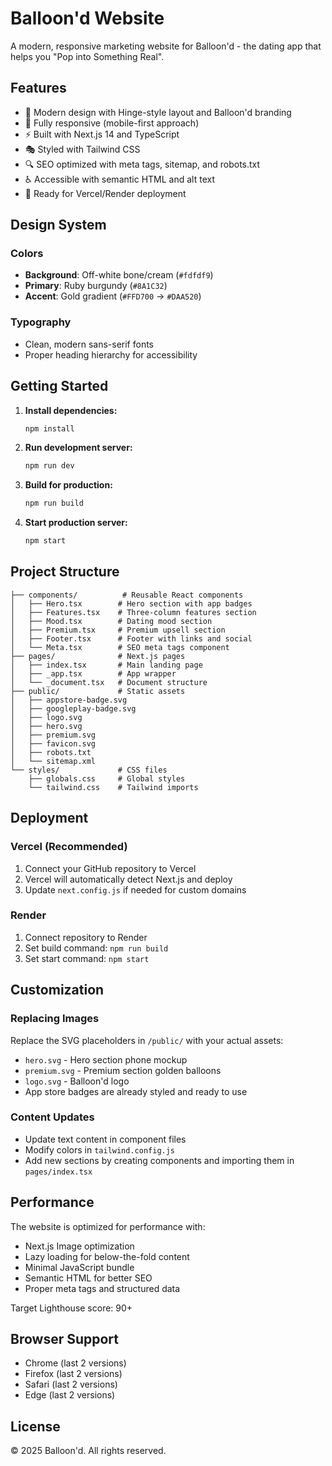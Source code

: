 # Balloon'd Website

A modern, responsive marketing website for Balloon'd - the dating app that helps you "Pop into Something Real".

## Features

- 🎨 Modern design with Hinge-style layout and Balloon'd branding
- 📱 Fully responsive (mobile-first approach)
- ⚡ Built with Next.js 14 and TypeScript
- 🎭 Styled with Tailwind CSS
- 🔍 SEO optimized with meta tags, sitemap, and robots.txt
- ♿ Accessible with semantic HTML and alt text
- 🚀 Ready for Vercel/Render deployment

## Design System

### Colors
- **Background**: Off-white bone/cream (`#fdfdf9`)
- **Primary**: Ruby burgundy (`#8A1C32`)
- **Accent**: Gold gradient (`#FFD700` → `#DAA520`)

### Typography
- Clean, modern sans-serif fonts
- Proper heading hierarchy for accessibility

## Getting Started

1. **Install dependencies:**
   ```bash
   npm install
   ```

2. **Run development server:**
   ```bash
   npm run dev
   ```

3. **Build for production:**
   ```bash
   npm run build
   ```

4. **Start production server:**
   ```bash
   npm start
   ```

## Project Structure

```
├── components/          # Reusable React components
│   ├── Hero.tsx        # Hero section with app badges
│   ├── Features.tsx    # Three-column features section
│   ├── Mood.tsx        # Dating mood section
│   ├── Premium.tsx     # Premium upsell section
│   ├── Footer.tsx      # Footer with links and social
│   └── Meta.tsx        # SEO meta tags component
├── pages/              # Next.js pages
│   ├── index.tsx       # Main landing page
│   ├── _app.tsx        # App wrapper
│   └── _document.tsx   # Document structure
├── public/             # Static assets
│   ├── appstore-badge.svg
│   ├── googleplay-badge.svg
│   ├── logo.svg
│   ├── hero.svg
│   ├── premium.svg
│   ├── favicon.svg
│   ├── robots.txt
│   └── sitemap.xml
└── styles/             # CSS files
    ├── globals.css     # Global styles
    └── tailwind.css    # Tailwind imports
```

## Deployment

### Vercel (Recommended)
1. Connect your GitHub repository to Vercel
2. Vercel will automatically detect Next.js and deploy
3. Update `next.config.js` if needed for custom domains

### Render
1. Connect repository to Render
2. Set build command: `npm run build`
3. Set start command: `npm start`

## Customization

### Replacing Images
Replace the SVG placeholders in `/public/` with your actual assets:
- `hero.svg` - Hero section phone mockup
- `premium.svg` - Premium section golden balloons
- `logo.svg` - Balloon'd logo
- App store badges are already styled and ready to use

### Content Updates
- Update text content in component files
- Modify colors in `tailwind.config.js`
- Add new sections by creating components and importing them in `pages/index.tsx`

## Performance

The website is optimized for performance with:
- Next.js Image optimization
- Lazy loading for below-the-fold content
- Minimal JavaScript bundle
- Semantic HTML for better SEO
- Proper meta tags and structured data

Target Lighthouse score: 90+

## Browser Support

- Chrome (last 2 versions)
- Firefox (last 2 versions)  
- Safari (last 2 versions)
- Edge (last 2 versions)

## License

© 2025 Balloon'd. All rights reserved.
